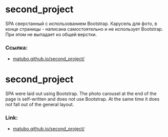 # second_project

SPA сверстанный с использованием Bootstrap.
Карусель для фото, в конце страницы - написана самостоятельно и не использует Bootstrap.
При этом не выпадает из общей верстки.

### Ссылка:
 - [matubo.github.io/second_project/](https://matubo.github.io/second_project/)

# second_project

SPA were laid out using Bootstrap.
The photo carousel at the end of the page is self-written and does not use Bootstrap.
At the same time it does not fall out of the general layout.

### Link:
 - [matubo.github.io/second_project/ ](https://matubo.github.io/second_project/)
